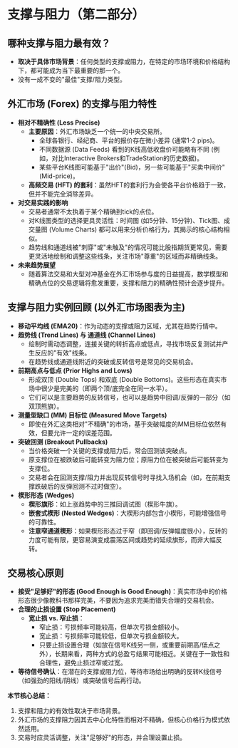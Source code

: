 # 支撑与阻力（第二部分）

## 哪种支撑与阻力最有效？
-   **取决于具体市场背景**：任何类型的支撑或阻力，在特定的市场环境和价格结构下，都可能成为当下最重要的那一个。
-   没有一成不变的"最佳"支撑/阻力类型。

## 外汇市场 (Forex) 的支撑与阻力特性
-   **相对不精确性 (Less Precise)**
    -   **主要原因**：外汇市场缺乏一个统一的中央交易所。
        -   全球各银行、经纪商、平台的报价存在微小差异 (通常1-2 pips)。
        -   不同数据源 (Data Feeds) 看到的K线高低收盘价可能略有不同 (例如，对比Interactive Brokers和TradeStation的历史数据)。
        -   某些平台K线图可能基于"出价"(Bid)，另一些可能基于"买卖中间价"(Mid-price)。
    -   **高频交易 (HFT) 的套利**：虽然HFT的套利行为会使各平台价格趋于一致，但并不能完全消除差异。
-   **对交易实践的影响**
    -   交易者通常不太执着于某个精确到tick的点位。
    -   对K线图类型的选择更具灵活性：时间图 (如5分钟、15分钟)、Tick图、成交量图 (Volume Charts) 都可以用来分析价格行为，其揭示的核心结构相似。
    -   趋势线和通道线被"刺穿"或"未触及"的情况可能比股指期货更常见，需要更灵活地绘制和调整这些线条，关注市场"尊重"的区域而非精确线条。
-   **未来趋势展望**
    -   随着算法交易和大型对冲基金在外汇市场参与度的日益提高，数学模型和精确点位的交易逻辑将愈发重要，支撑和阻力的精确性预计会逐步提升。

## 支撑与阻力实例回顾 (以外汇市场图表为主)
-   **移动平均线 (EMA20)**：作为动态的支撑或阻力区域，尤其在趋势行情中。
-   **趋势线 (Trend Lines) 与 通道线 (Channel Lines)**
    -   绘制时需动态调整，连接关键的转折高点或低点，寻找市场反复测试并产生反应的"有效"线条。
    -   在趋势线或通道线附近的突破或反转信号是常见的交易机会。
-   **前期高点与低点 (Prior Highs and Lows)**
    -   形成双顶 (Double Tops) 和双底 (Double Bottoms)。这些形态在真实市场中很少是完美的（即两个顶/底完全在同一水平）。
    -   它们可以是主要趋势的反转信号，也可以是趋势中回调/反弹的一部分（如双顶熊旗）。
-   **测量型缺口 (MM) 目标位 (Measured Move Targets)**
    -   即使在外汇这类相对"不精确"的市场，基于突破幅度的MM目标位依然有效，但要允许一定的误差范围。
-   **突破回测 (Breakout Pullbacks)**
    -   当价格突破一个关键的支撑或阻力后，常会回测该突破点。
    -   原支撑位在被跌破后可能转变为阻力位；原阻力位在被突破后可能转变为支撑位。
    -   交易者会在回测支撑/阻力并出现反转信号时寻找入场机会（如，在前期支撑跌破后的反弹回测不过时做空）。
-   **楔形形态 (Wedges)**
    -   **楔形旗形**：如上涨趋势中的三推回调试图（楔形牛旗）。
    -   **嵌套式楔形 (Nested Wedges)**：大楔形内部包含小楔形，可能增强信号的可靠性。
    -   **注意窄通道楔形**：如果楔形形态过于窄（即回调/反弹幅度很小），反转的力度可能有限，更容易演变成震荡区间或趋势的延续旗形，而非大幅反转。

## 交易核心原则
-   **接受"足够好"的形态 (Good Enough is Good Enough)**：真实市场中的价格形态很少像教科书那样完美，不要因为追求完美而错失合理的交易机会。
-   **合理的止损设置 (Stop Placement)**
    -   **宽止损 vs. 窄止损**：
        -   窄止损：亏损频率可能较高，但单次亏损金额较小。
        -   宽止损：亏损频率可能较低，但单次亏损金额较大。
        -   只要止损设置合理（如放在信号K线另一侧，或重要前期高/低点之外），长期来看，两种方式的总盈亏结果可能相近。关键在于一致性和合理性，避免止损过窄或过宽。
-   **等待信号确认**：在潜在的支撑或阻力位，等待市场给出明确的反转K线信号（如强劲的阳线/阴线）或突破信号后再行动。

**本节核心总结：**
1.  支撑和阻力的有效性取决于市场背景。
2.  外汇市场的支撑阻力因其去中心化特性而相对不精确，但核心价格行为模式依然适用。
3.  交易时应灵活调整，关注"足够好"的形态，并合理设置止损。 